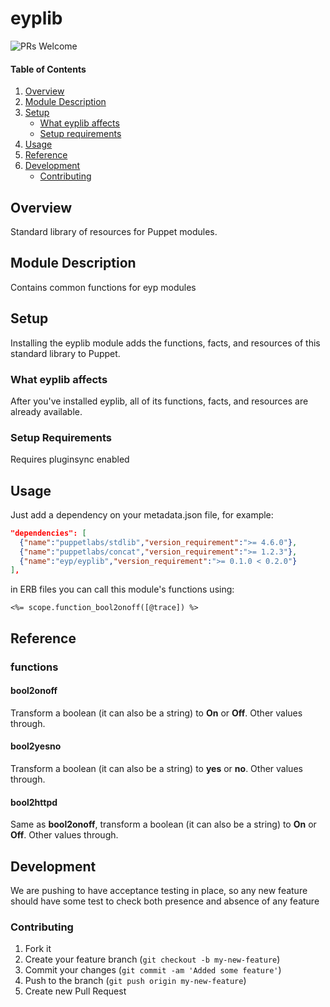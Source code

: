 # eyplib

![PRs Welcome](https://img.shields.io/badge/PRs-welcome-brightgreen.svg)

#### Table of Contents

1. [Overview](#overview)
2. [Module Description](#module-description)
3. [Setup](#setup)
    * [What eyplib affects](#what-eyplib-affects)
    * [Setup requirements](#setup-requirements)
4. [Usage](#usage)
5. [Reference](#reference)
6. [Development](#development)
    * [Contributing](#contributing)

## Overview

Standard library of resources for Puppet modules.

## Module Description

Contains common functions for eyp modules

## Setup

Installing the eyplib module adds the functions, facts, and resources of this standard library to Puppet.

### What eyplib affects

After you've installed eyplib, all of its functions, facts, and resources are already available.

### Setup Requirements

Requires pluginsync enabled

## Usage

Just add a dependency on your metadata.json file, for example:

```json
"dependencies": [
  {"name":"puppetlabs/stdlib","version_requirement":">= 4.6.0"},
  {"name":"puppetlabs/concat","version_requirement":">= 1.2.3"},
  {"name":"eyp/eyplib","version_requirement":">= 0.1.0 < 0.2.0"}
],
```

in ERB files you can call this module's functions using:

```erb
<%= scope.function_bool2onoff([@trace]) %>
```

## Reference

### functions

#### bool2onoff

Transform a boolean (it can also be a string) to **On** or **Off**. Other values through.

#### bool2yesno

Transform a boolean (it can also be a string) to **yes** or **no**. Other values through.

#### bool2httpd

Same as **bool2onoff**, transform a boolean (it can also be a string) to **On** or **Off**. Other values through.

## Development

We are pushing to have acceptance testing in place, so any new feature should
have some test to check both presence and absence of any feature

### Contributing

1. Fork it
2. Create your feature branch (`git checkout -b my-new-feature`)
3. Commit your changes (`git commit -am 'Added some feature'`)
4. Push to the branch (`git push origin my-new-feature`)
5. Create new Pull Request

